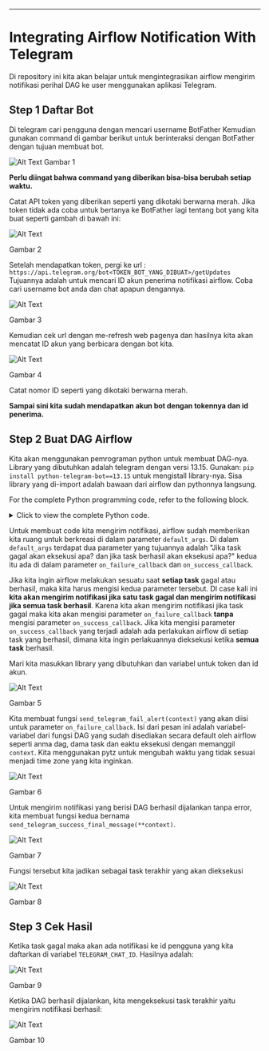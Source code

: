 ---
# **Integrating Airflow Notification With Telegram**

Di repository ini kita akan belajar untuk mengintegrasikan airflow mengirim notifikasi perihal DAG ke user menggunakan aplikasi Telegram.

## Step 1 Daftar Bot
Di telegram cari pengguna dengan mencari username BotFather
Kemudian gunakan command di gambar berikut untuk berinteraksi dengan BotFather dengan tujuan membuat bot.

![Alt Text](/pic/register_1.png)
Gambar 1

**Perlu diingat bahwa command yang diberikan bisa-bisa berubah setiap waktu.**

Catat API token yang diberikan seperti yang dikotaki berwarna merah. Jika token tidak ada coba untuk bertanya ke BotFather lagi tentang bot yang kita buat seperti gambah di bawah ini:

![Alt Text](/pic/register_2.png)

Gambar 2

Setelah mendapatkan token, pergi ke url : `https://api.telegram.org/bot<TOKEN_BOT_YANG_DIBUAT>/getUpdates`
Tujuannya adalah untuk mencari ID akun penerima notifikasi airflow.
Coba cari username bot anda dan chat apapun dengannya.

![Alt Text](/pic/register_3.png)

Gambar 3

Kemudian cek url dengan me-refresh web pagenya dan hasilnya kita akan mencatat ID akun yang berbicara dengan bot kita.

![Alt Text](/pic/register_4.png)

Gambar 4

Catat nomor ID seperti yang dikotaki berwarna merah.

**Sampai sini kita sudah mendapatkan akun bot dengan tokennya dan id penerima.**

## Step 2 Buat DAG Airflow

Kita akan menggunakan pemrograman python untuk membuat DAG-nya. Library yang dibutuhkan adalah telegram dengan versi 13.15. Gunakan: `pip install python-telegram-bot==13.15` untuk mengistall library-nya. Sisa library yang di-import adalah bawaan dari airflow dan pythonnya langsung.

For the complete Python programming code, refer to the following block.
<details>
   <summary>Click to view the complete Python code.</summary>

   ```python
import telegram # pip install python-telegram-bot==13.15
from airflow import DAG
from airflow.operators.python_operator import PythonOperator
from datetime import datetime
import pytz

TELEGRAM_BOT_TOKEN = "x:x" # bot punya mukhlis / pake aja, nanti ada bot namanya Bobyjhow yg kirim notif ke kalian
TELEGRAM_CHAT_ID = "x" # tujuan akun untuk dikirim notif / ini akun id mukhlis / please jangan spam ke sini @.@

def send_telegram_success_final_message(**context):
    
    #Mengirim notifikasi ke Telegram saat semua task selesai sukses
    dag_id = context["dag"].dag_id
    message = f"✅✅✅ All task in DAG: {dag_id} finish without error! 🎉🎉🎉"
    
    bot = telegram.Bot(token=TELEGRAM_BOT_TOKEN)
    bot.send_message(chat_id=TELEGRAM_CHAT_ID, text=message)

def send_telegram_fail_alert(context):
    task_instance = context.get('task_instance')
    dag_id = context.get('dag').dag_id
    task_id = task_instance.task_id
    execution_date = context.get('data_interval_start') # bentuknya UTC, nanti di-convert pake pytz
    exception = str(context.get('exception'))  # Konversi error ke string

    # convert UTC ke WIB / UTC + 7
    wib = pytz.timezone("Asia/Jakarta")
    execution_date_wib = execution_date.astimezone(wib).strftime("%Y-%m-%d %H:%M:%S %Z")
    
    message = (
        f"❌⚠️❌ Task Failed in Airflow! ❌⚠️❌\n"
        f"DAG: {dag_id}\n"
        f"Task: {task_id}\n"
        f"Execution Date: {execution_date_wib}\n"
        f"Error: {exception}"
    )

    bot = telegram.Bot(token=TELEGRAM_BOT_TOKEN)
    bot.send_message(chat_id=TELEGRAM_CHAT_ID, text=message)

default_args = {
    'owner': 'mukhlis',
    'start_date': datetime(2025, 2, 10),
    #"on_success_callback": send_telegram_success_message, untuk mengirim notifikasi SETIAP TASK yang berhasil
    'on_failure_callback': send_telegram_fail_alert
}

dag = DAG(
    'kirim_telegram_notif',
    default_args=default_args,
    catchup=False,
    schedule_interval=None,
    tags=['test', 'telegram', 'python']
)

# Task yang akan gagal
def task_gagal():
    print("halo-halo bandung")
    #raise ValueError('Task ini gagal! Disengaja')

t1 = PythonOperator(
    task_id='task_gagal',
    python_callable=task_gagal,
    #on_success_callback=send_telegram_success_final_message untuk mengirim notifikasi SAAT TASK t1 selesai
    dag=dag
)

success_message = PythonOperator(
    task_id="kirim_notif_sukses",
    python_callable=send_telegram_success_final_message,
    provide_context=True,  # Wajib agar fungsi bisa menerima `context`
    dag=dag,
)

t1 >> success_message


   ```
   </details>


Untuk membuat code kita mengirim notifikasi, airflow sudah memberikan kita ruang untuk berkreasi di dalam parameter `default_args`. Di dalam `default_args` terdapat dua parameter yang tujuannya adalah "Jika task gagal akan eksekusi apa? dan jika task berhasil akan eksekusi apa?" kedua itu ada di dalam parameter `on_failure_callback` dan `on_success_callback`. 

Jika kita ingin airflow melakukan sesuatu saat **setiap task** gagal atau berhasil, maka kita harus mengisi kedua parameter tersebut. DI case kali ini **kita akan mengirim notifikasi jika satu task gagal dan mengirim notifikasi jika semua task berhasil**. Karena kita akan mengirim notifikasi jika task gagal maka kita akan mengisi parameter `on_failure_callback` **tanpa** mengisi parameter `on_success_callback`. Jika kita mengisi parameter `on_success_callback` yang terjadi adalah ada perlakukan airflow di setiap task yang berhasil, dimana kita ingin perlakuannya dieksekusi ketika **semua task** berhasil.

Mari kita masukkan library yang dibutuhkan dan variabel untuk token dan id akun.

![Alt Text](/pic/code_1.png)

Gambar 5

Kita membuat fungsi `send_telegram_fail_alert(context)` yang akan diisi untuk parameter `on_failure_callback`. Isi dari pesan ini adalah variabel-variabel dari fungsi DAG yang sudah disediakan secara default oleh airflow seperti anma dag, dama task dan eaktu eksekusi dengan memanggil `context`. Kita menggunakan pytz untuk mengubah waktu yang tidak sesuai menjadi time zone yang kita inginkan.

![Alt Text](/pic/code_2.png)

Gambar 6

Untuk mengirim notifikasi yang berisi DAG berhasil dijalankan tanpa error, kita membuat fungsi kedua bernama `send_telegram_success_final_message(**context)`.

![Alt Text](/pic/code_3.png)

Gambar 7

Fungsi tersebut kita jadikan sebagai task terakhir yang akan dieksekusi

![Alt Text](/pic/code_4.png)

Gambar 8

## Step 3 Cek Hasil

Ketika task gagal maka akan ada notifikasi ke id pengguna yang kita daftarkan di variabel `TELEGRAM_CHAT_ID`. Hasilnya adalah:

![Alt Text](/pic/result_1.png)

Gambar 9

Ketika DAG berhasil dijalankan, kita mengeksekusi task terakhir yaitu mengirim notifikasi berhasil:

![Alt Text](/pic/result_2.png)

Gambar 10

